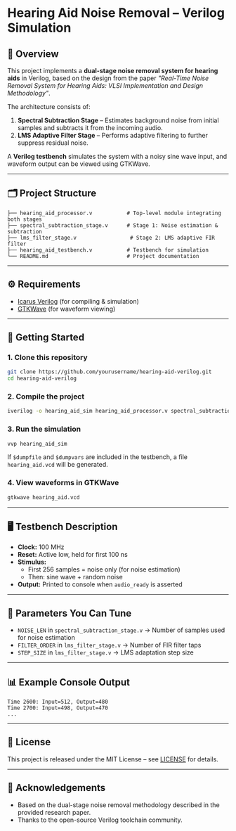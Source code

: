 # Hearing Aid Noise Removal – Verilog Simulation

## 📌 Overview
This project implements a **dual-stage noise removal system for hearing aids** in Verilog, based on the design from the paper *"Real-Time Noise Removal System for Hearing Aids: VLSI Implementation and Design Methodology"*.

The architecture consists of:
1. **Spectral Subtraction Stage** – Estimates background noise from initial samples and subtracts it from the incoming audio.
2. **LMS Adaptive Filter Stage** – Performs adaptive filtering to further suppress residual noise.

A **Verilog testbench** simulates the system with a noisy sine wave input, and waveform output can be viewed using GTKWave.

---

## 🗂 Project Structure
```
├── hearing_aid_processor.v           # Top-level module integrating both stages
├── spectral_subtraction_stage.v      # Stage 1: Noise estimation & subtraction
├── lms_filter_stage.v                 # Stage 2: LMS adaptive FIR filter
├── hearing_aid_testbench.v           # Testbench for simulation
└── README.md                         # Project documentation
```

---

## ⚙ Requirements
- [Icarus Verilog](https://bleyer.org/icarus/) (for compiling & simulation)
- [GTKWave](http://gtkwave.sourceforge.net/) (for waveform viewing)

---

## 🚀 Getting Started

### 1. Clone this repository
```bash
git clone https://github.com/yourusername/hearing-aid-verilog.git
cd hearing-aid-verilog
```

### 2. Compile the project
```bash
iverilog -o hearing_aid_sim hearing_aid_processor.v spectral_subtraction_stage.v lms_filter_stage.v hearing_aid_testbench.v
```

### 3. Run the simulation
```bash
vvp hearing_aid_sim
```

If `$dumpfile` and `$dumpvars` are included in the testbench, a file `hearing_aid.vcd` will be generated.

### 4. View waveforms in GTKWave
```bash
gtkwave hearing_aid.vcd
```

---

## 🖥 Testbench Description
- **Clock:** 100 MHz
- **Reset:** Active low, held for first 100 ns
- **Stimulus:**
  - First 256 samples = noise only (for noise estimation)
  - Then: sine wave + random noise
- **Output:** Printed to console when `audio_ready` is asserted

---

## 🔧 Parameters You Can Tune
- `NOISE_LEN` in `spectral_subtraction_stage.v` → Number of samples used for noise estimation
- `FILTER_ORDER` in `lms_filter_stage.v` → Number of FIR filter taps
- `STEP_SIZE` in `lms_filter_stage.v` → LMS adaptation step size

---

## 📊 Example Console Output
```
Time 2600: Input=512, Output=480
Time 2700: Input=498, Output=470
...
```

---

## 📜 License
This project is released under the MIT License – see [LICENSE](LICENSE) for details.

---

## 🙌 Acknowledgements
- Based on the dual-stage noise removal methodology described in the provided research paper.
- Thanks to the open-source Verilog toolchain community.
